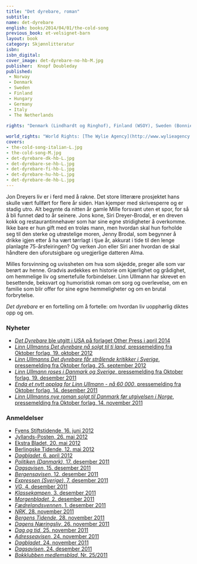 ```yaml
---
title: "Det dyrebare, roman"
subtitle: 
name: det-dyrebare
english: books/2014/04/01/the-cold-song
previous_book: et-velsignet-barn
layout: book
category: Skjønnlitteratur
isbn: 
isbn_digital: 
cover_image: det-dyrebare-no-hb-M.jpg
publisher:  Knopf Doubleday 
published:
 - Norway
 - Denmark
 - Sweden
 - Finland
 - Hungary
 - Germany
 - Italy
 - The Netherlands
 
rights: "Denmark (Lindhardt og Ringhof), Finland (WSOY), Sweden (Bonniers), France (Actes Sud), Spain (Galaxia Gutenberg), Netherlands (De Bezige Bij Antwerpen), Hungary (Scolar Kiadó), Germany (Luchterhand), Italy (Guanda), Estonia (Eesti Raamat), USA (Other Press), Lithuania (Gimtasis Zodis), Romania (Editura All)"

world_rights: "World Rights: [The Wylie Agency](http://www.wylieagency.com/)"
covers:
- the-cold-song-italian-L.jpg
- the-cold-song-M.jpg
- det-dyrebare-dk-hb-L.jpg
- det-dyrebare-se-hb-L.jpg
- det-dyrebare-fi-hb-L.jpg
- det-dyrebare-hu-hb-L.jpg
- det-dyrebare-de-hb-L.jpg
---
```

Jon Dreyers liv er i ferd med å rakne. Det store litterære prosjektet hans skulle vært fullført for flere år siden. Han kjemper med skrivesperre og er stadig utro. Alt begynte da nitten år gamle Mille forsvant uten et spor, for så å bli funnet død to år seinere. Jons kone, Siri Dreyer-Brodal, er en dreven kokk og restaurant­innehaver som har sine egne stridigheter å overkomme. Ikke bare er hun gift med en troløs mann, men hvordan skal hun forholde seg til den sterke og utrøstelige moren, Jenny Brodal, som begynner å drikke igjen etter å ha vært tørrlagt i tjue år, akkurat i tide til den lenge planlagte 75-årsfeiringen? Og verken Jon eller Siri aner hvordan de skal håndtere den uforutsigbare og uregjerlige datteren Alma.

Milles forsvinning og uvissheten om hva som skjedde, preger alle som var berørt av henne. Gradvis avdekkes en historie om kjærlighet og grådighet, om hemmelige liv og smertefulle forbindelser. Linn Ullmann har skrevet en besettende, beksvart og humoristisk roman om sorg og overlevelse, om en familie som blir offer for sine egne hemmeligheter og om en brutal forbrytelse.

*Det dyrebare* er en fortelling om å fortelle: om hvordan liv uopphørlig diktes opp og om.

### Nyheter

- [*Det Dyrebare* ble utgitt i USA på forlaget Other Press i april 2014](http://www.oktober.no/Forsidenyheter/Glitrende-omtale-av-Linn-Ullmanns-Det-dyrebare-i-The-New-York-Times)
- [*Linn Ullmanns Det dyrebare nå solgt til ti land*, pressemelding fra Oktober forlag, 19. oktober 2012](http://oktober.no/Forsidenyheter/Linn-Ullmanns-Det-dyrebare-naa-ti-land)
- [*Linn Ullmanns Det dyrebare får strålende kritikker i Sverige*, pressemelding fra Oktober forlag, 25. september 2012](http://oktober.no/Nyheter/Linn-Ullmanns-Det-dyrebare-straalende-kritikker-i-Sverige)  
- [*Linn Ullmann roses i Danmark og Sverige*, pressemelding fra Oktober forlag, 19. desember 2011](http://oktober.no/nor/forsidenyheter/linn_ullmann_roses_i_danmark_og_sverige)  
- [*Enda et nytt opplag for Linn Ullmann - nå 60 000*, pressemelding fra Oktober forlag, 14. desember 2011](http://oktober.no/nor/forsidenyheter/enda_et_nytt_opplag_for_linn_ullmann_naa_60_000)  
- [*Linn Ullmanns nye roman solgt til Danmark før utgivelsen i Norge*, pressemelding fra Oktober forlag, 14. november 2011](http://www.oktober.no/nor/forsidenyheter/linn_ullmanns_nye_roman_solgt_til_danmark_foer_utgivelsen_i_norge)  


### Anmeldelser

- [Fyens Stiftstidende, 16. juni 2012](/assets/files/Fyens-Stiftstidende-16-06-2012.pdf)  
- [Jyllands-Posten, 26. mai 2012](/assets/files/Jyllands-Posten-26-05-2012.pdf)  
- [Ekstra Bladet, 20. mai 2012](/assets/files/Ekstra-Bladet-20-05-2012.pdf)  
- [Berlingske Tidende, 12. mai 2012](/assets/files/Berlingske-Tidende-12-05-2012.pdf)  
- [*Dagbladet*, 6. april 2012](http://www.dagbladet.no/2012/04/06/kultur/litteratur/bok/linn_ullmann/camilla_lckberg/20980206/)  
- [*Politiken (Danmark)*, 17. desember 2011](/assets/files/Politiken-DK-17-12-2011.pdf)  
- [*Dagsavisen*, 15. desember 2011](/assets/files/Dagsavisen-15-12-2011.pdf)  
- [*Bergensavisen*, 12. desember 2011](/assets/files/Bergensavisen-12-12-2011.pdf)  
- [*Expressen (Sverige)*, 7. desember 2011](http://kvp.expressen.se/1.2644394)  
- [*VG*, 4. desember 2011](/assets/files/VG-04-12-2011.pdf)  
- [*Klassekampen*, 3. desember 2011](/assets/files/Klassekampen-03-12-2011.pdf)  
- [*Morgenbladet*, 2. desember 2011](/assets/files/Morgenbladet-02-12-2011.pdf)  
- [*Fædrelandsvennen*, 1. desember 2011](Faedrelandsvennen-01-12-2011.pdf)  
- [*NRK*, 28. november 2011](http://www.nrk.no/nyheter/kultur/litteratur/1.7894063)  
- [*Bergens Tidende*, 28. november 2011](/assets/files/BT-28-11-2011.pdf)  
- [*Dagens Næringsliv*, 26. november 2011](/assets/files/Dagens-Naeringsliv-26-11-2011.pdf)  
- [*Dag og tid*, 25. november 2011](/assets/files/Dag-og-tid-25-11-2011.pdf)  
- [*Adresseavisen*, 24. november 2011](/assets/files/Adresseavisen-24-11-2011.pdf)  
- [*Dagbladet*, 24. november 2011](/assets/files/Dagbladet-24-11-2011.pdf)  
- [*Dagsavisen*, 24. desember 2011](/assets/files/Dagsavisen-24-11-2011.pdf)  
- [*Bokklubben medlemsblad*, Nr. 25/2011](/assets/files/Bokklubben-presentasjon-2011.pdf)  

